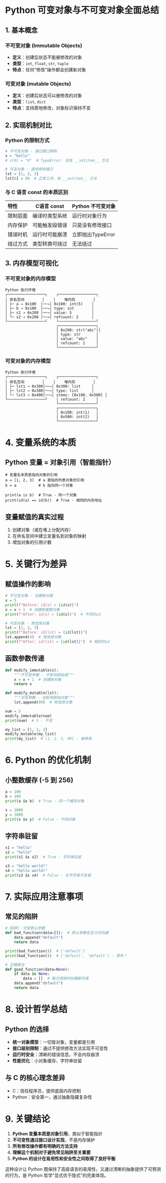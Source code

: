 # Python 可变对象与不可变对象全面总结

## 1. 基本概念

### 不可变对象 (Immutable Objects)
- **定义**：创建后状态不能被修改的对象
- **类型**：`int`, `float`, `str`, `tuple`
- **特点**：任何"修改"操作都会创建新对象
### 可变对象 (mutable Objects)
- **定义**：创建后状态可以被修改的对象
- **类型**：`list`, `dict`
- **特点**：支持原地修改，对象标识保持不变

## 2. 实现机制对比

### Python 的限制方式
```python
# 不可变对象 - 通过接口限制
s = "hello"
# s[0] = "H"  # TypeError: 没有 __setitem__ 方法

# 可变对象 - 提供修改接口
lst = [1, 2, 3]
lst[0] = 99  # 正常工作，有 __setitem__ 方法
```

### 与 C 语言 const 的本质区别
|特性 | C语言 const | Python 不可变对象|
|:---| :---:| :---|
|限制层面|编译时类型系统|运行时对象行为|
|内存保护|可能触发段错误|只是没有修改接口|
|错误时机|运行时可能崩溃|立即抛出TypeError|
|绕过方式|类型转换可绕过|无法绕过|

## 3. 内存模型可视化

### 不可变对象的内存模型
```
Python 执行环境
┌─────────────────┐    ┌─────────────────┐
│ 命名空间        │    │    堆内存        │
│ ├─ a → 0x100  │──→│ 0x100: int(5)    │
│ ├─ b → 0x100  │──→│ type: int        │
│ ├─ s1 → 0x200 │──→│ value: 5         │
│ └─ s2 → 0x200 │──→│ refcount: 2      │
└─────────────────┘    └─────────────────┘
                       ┌─────────────────┐
                       │ 0x200: str("abc")│
                       │ type: str       │
                       │ value: "abc"    │
                       │ refcount: 2     │
                       └─────────────────┘
```
### 可变对象的内存模型
```
Python 执行环境
┌─────────────────┐    ┌─────────────────┐
│ 命名空间        │    │    堆内存        │
│ ├─ lst1 → 0x300│──→│ 0x300: list     │
│ ├─ lst2 → 0x300│──→│ type: list      │
│ └─ lst3 → 0x400│──→│ items: [0x100, 0x500] │
└─────────────────┘    │ refcount: 2     │
                       └─────────────────┘
                       ┌─────────────────┐
                       │ 0x100: int(1)   │
                       │ 0x500: int(2)   │
                       └─────────────────┘
```

# 4. 变量系统的本质
## Python 变量 = 对象引用（智能指针）
```
# 变量名本质是指向对象的引用
a = [1, 2, 3]  # a 是指向列表对象的引用
b = a          # b 指向同一个对象

print(a is b)  # True - 同一个对象
print(id(a) == id(b))  # True - 相同的内存地址
```
## 变量赋值的真实过程
1. 创建对象（或在堆上分配内存）
2. 在命名空间中建立变量名到对象的映射
3. 增加对象的引用计数

# 5. 关键行为差异

## 赋值操作的影响
```python
# 不可变对象 - 创建新对象
x = 5
print(f"Before: id(x) = {id(x)}")
x = x + 1  # 创建新整数对象
print(f"After: id(x) = {id(x)}")  # 不同的id

# 可变对象 - 修改原对象
lst = [1, 2, 3]
print(f"Before: id(lst) = {id(lst)}")
lst.append(4)  # 修改原对象
print(f"After: id(lst) = {id(lst)}")  # 相同的id
```
## 函数参数传递
```python
def modify_immutable(x):
    """不可变参数 - 不影响原始值"""
    x = x + 1  # 创建新对象
    return x

def modify_mutable(lst):
    """可变参数 - 会影响原始对象"""
    lst.append(99)  # 修改原对象

num = 5
modify_immutable(num)
print(num)  # 5 - 不变

my_list = [1, 2, 3]
modify_mutable(my_list)
print(my_list)  # [1, 2, 3, 99] - 被修改
```

# 6. Python 的优化机制

## 小整数缓存 (-5 到 256)
```python
a = 100
b = 100
print(a is b)  # True - 同一个缓存对象

x = 1000
y = 1000  
print(x is y)  # False - 不同对象
```

## 字符串驻留
```python
s1 = "hello"
s2 = "hello"
print(s1 is s2)  # True - 字符串驻留

s3 = "hello world!"
s4 = "hello world!"
print(s3 is s4)  # False - 长字符串不驻留
```

# 7. 实际应用注意事项
## 常见的陷阱
```python
# 陷阱1：可变默认参数
def bad_function(data=[]):  # 默认参数在定义时创建
    data.append("default")
    return data

print(bad_function())  # ['default']
print(bad_function())  # ['default', 'default'] - 意外！

# 正确做法
def good_function(data=None):
    if data is None:
        data = []  # 每次调用时创建新列表
    data.append("default")
    return data
```

# 8. 设计哲学总结
## Python 的选择
- **统一对象模型**：一切皆对象，变量都是引用
- **接口级别限制**：通过不提供修改方法实现不可变性
- **运行时安全**：清晰的错误信息，不会内存崩溃
- **性能优化**：小对象缓存、字符串驻留
## 与 C 的核心理念差异
- C：信任程序员，提供底层内存控制
- Python：安全第一，通过抽象隐藏复杂性

# 9. 关键结论
1. **Python 变量本质是对象引用**，类似于智能指针
2. **不可变性通过接口设计实现**，不是内存保护
3. **所有修改操作都有明确的方法支持**
4. **理解这个机制对于避免常见陷阱至关重要**
5. **Python 的设计在易用性和安全性之间取得了良好平衡**


这种设计让 Python 既保持了高级语言的易用性，又通过清晰的抽象提供了可预测的行为，是 Python 哲学"显式优于隐式"的完美体现。